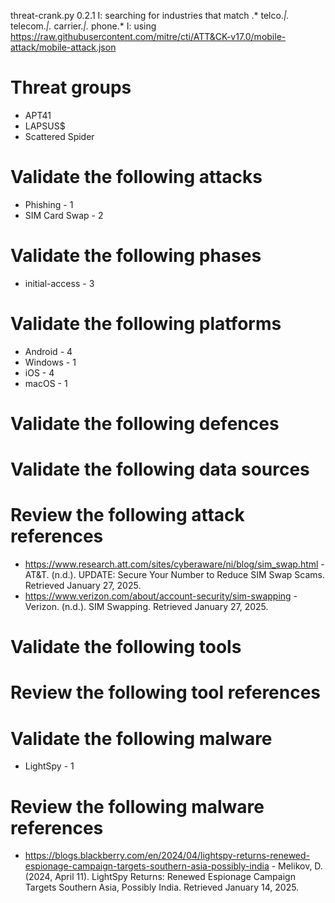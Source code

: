 threat-crank.py 0.2.1
I: searching for industries that match .* telco.*|.* telecom.*|.* carrier.*|.* phone.*
I: using https://raw.githubusercontent.com/mitre/cti/ATT&CK-v17.0/mobile-attack/mobile-attack.json
# Threat groups

* APT41
* LAPSUS$
* Scattered Spider

# Validate the following attacks

* Phishing - 1
* SIM Card Swap - 2

# Validate the following phases

* initial-access - 3

# Validate the following platforms

* Android - 4
* Windows - 1
* iOS - 4
* macOS - 1

# Validate the following defences


# Validate the following data sources


# Review the following attack references

* https://www.research.att.com/sites/cyberaware/ni/blog/sim_swap.html - AT&T. (n.d.). UPDATE: Secure Your Number to Reduce SIM Swap Scams. Retrieved January 27, 2025.
* https://www.verizon.com/about/account-security/sim-swapping - Verizon. (n.d.). SIM Swapping. Retrieved January 27, 2025.

# Validate the following tools


# Review the following tool references


# Validate the following malware

* LightSpy - 1

# Review the following malware references

* https://blogs.blackberry.com/en/2024/04/lightspy-returns-renewed-espionage-campaign-targets-southern-asia-possibly-india - Melikov, D. (2024, April 11). LightSpy Returns: Renewed Espionage Campaign Targets Southern Asia, Possibly India. Retrieved January 14, 2025.

